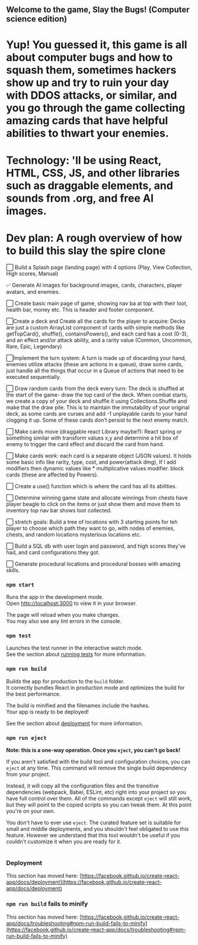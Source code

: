 
## Welcome to the game, Slay the Bugs! (Computer science edition)

# Yup! You guessed it, this game is all about computer bugs and how to squash them, sometimes hackers show up and try to ruin your day with DDOS attacks, or similar, and you go through the game collecting amazing cards that have helpful abilities to thwart your enemies. 

# Technology: 'll be using React, HTML, CSS, JS, and other libraries such as draggable elements, and sounds from .org, and free AI images. 

# Dev plan: A rough overview of how to build this slay the spire clone 

:white_large_square: Build a Splash page (landing page) with 4 options (Play, View Collection, High scores, Manual)

:white_check_mark: Generate AI images for background images, cards, characters, player avatars, and enemies. 

:white_large_square: Create basic main page of game, showing nav ba at top with their loot, health bar, money etc. This is header and footer component. 

:white_large_square:Create a deck and Create all the cards for the player to acquire: Decks are just a custom ArrayList component of cards with simple methods like getTopCard(), shuffle(), containsPowers(), and each card has a cost (0-3), and an effect and/or attack ability, and a rarity value (Common, Uncommon, Rare, Epic, Legendary)

:white_large_square:Implement the turn system: A turn is made up of discarding your hand, enemies utilize attacks (these are actions in a queue), draw some cards, just handle all the things that occur in a Queue of actions that need to be executed sequentially.

:white_large_square: Draw random cards from the deck every turn: The deck is shuffled at the start of the game- draw the top card of the deck. When combat starts, we create a copy of your deck and shuffle it using Collections.Shuffle and make that the draw pile. This is to maintain the immutability of your original deck, as some cards are curses and add -1 unplayable cards to your hand clogging it up. Some of these cards don’t persist to the next enemy match. 

:white_large_square: Make cards move (draggable react Library maybe?): React spring or something similar with transform values x,y and determine a hit box of enemy to trigger the card effect and discard the card from hand. 

:white_large_square: Make cards work: each card is a separate object (JSON values). It holds some basic info like rarity, type, cost, and power(attack dmg), If I add modifiers then dynamic values like * multiplicative values modifier. block cards (these are affected by Powers). 

:white_large_square: Create a use() function which is where the card has all its abilities. 

:white_large_square: Determine winning game state and allocate winnings from chests have player beagle to click on the items or just show them and move them to inventory top nav bar shows loot collected. 

:white_large_square: stretch goals: Build a tree of locations with 3 starting points for teh player to choose which path they want to go, with nodes of enemies, chests, and random locations mysterious locations etc. 

:white_large_square: Build a SQL db with user login and password, and high scores they've had, and card configurations they got. 

:white_large_square: Generate procedural locations and procedural bosses with amazing skills. 





### `npm start`

Runs the app in the development mode.\
Open [http://localhost:3000](http://localhost:3000) to view it in your browser.

The page will reload when you make changes.\
You may also see any lint errors in the console.

### `npm test`

Launches the test runner in the interactive watch mode.\
See the section about [running tests](https://facebook.github.io/create-react-app/docs/running-tests) for more information.

### `npm run build`

Builds the app for production to the `build` folder.\
It correctly bundles React in production mode and optimizes the build for the best performance.

The build is minified and the filenames include the hashes.\
Your app is ready to be deployed!

See the section about [deployment](https://facebook.github.io/create-react-app/docs/deployment) for more information.

### `npm run eject`

**Note: this is a one-way operation. Once you `eject`, you can't go back!**

If you aren't satisfied with the build tool and configuration choices, you can `eject` at any time. This command will remove the single build dependency from your project.

Instead, it will copy all the configuration files and the transitive dependencies (webpack, Babel, ESLint, etc) right into your project so you have full control over them. All of the commands except `eject` will still work, but they will point to the copied scripts so you can tweak them. At this point you're on your own.

You don't have to ever use `eject`. The curated feature set is suitable for small and middle deployments, and you shouldn't feel obligated to use this feature. However we understand that this tool wouldn't be useful if you couldn't customize it when you are ready for it.

#
### Deployment

This section has moved here: [https://facebook.github.io/create-react-app/docs/deployment](https://facebook.github.io/create-react-app/docs/deployment)

### `npm run build` fails to minify

This section has moved here: [https://facebook.github.io/create-react-app/docs/troubleshooting#npm-run-build-fails-to-minify](https://facebook.github.io/create-react-app/docs/troubleshooting#npm-run-build-fails-to-minify)



